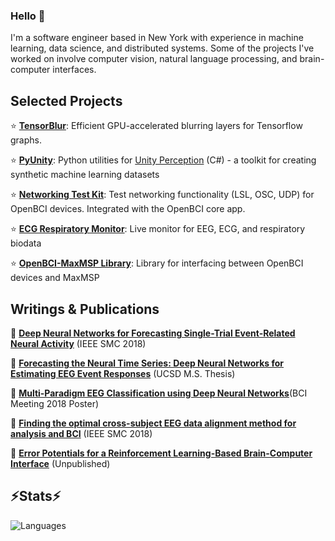 ### Hello 🐍
I'm a software engineer based in New York with experience in machine learning, data science, and distributed systems. Some of the projects I've worked on involve computer vision, natural language processing, and brain-computer interfaces.

## Selected Projects
⭐️ [**TensorBlur**](https://github.com/gabrielibagon/TensorBlur): Efficient GPU-accelerated blurring layers for Tensorflow graphs.

⭐️ [**PyUnity**](https://github.com/Vistry/PyUnity): Python utilities for [Unity Perception](https://github.com/Unity-Technologies/com.unity.perception) (C#) - a  toolkit for creating synthetic machine learning datasets

⭐️ [**Networking Test Kit**](https://github.com/OpenBCI/OpenBCI_GUI/tree/master/Networking-Test-Kit): Test networking functionality (LSL, OSC, UDP) for OpenBCI devices. Integrated with the OpenBCI core app.

⭐️ [**ECG Respiratory Monitor**](https://github.com/gabrielibagon/ECG_Respiratory_Monitor): Live monitor for EEG, ECG, and respiratory biodata

⭐️ [**OpenBCI-MaxMSP Library**](https://github.com/gabrielibagon/OpenBCI_MaxMSP): Library for interfacing between OpenBCI devices and MaxMSP

## Writings & Publications 
📝 [**Deep Neural Networks for Forecasting Single-Trial Event-Related Neural Activity**](https://drive.google.com/file/d/1lSuMb-2-tcJohM2lO7vjGHMKIxyeDe5E/view?usp=sharing) (IEEE SMC 2018)

📝 [**Forecasting the Neural Time Series: Deep Neural Networks for Estimating EEG Event Responses**](https://drive.google.com/file/d/1A-VDSSxglz9bWjMMIIc3Zb4YkUYo7BPE/view?usp=sharing) (UCSD M.S. Thesis)

📝 [**Multi-Paradigm EEG Classification using Deep Neural Networks**](https://drive.google.com/file/d/1TSbVJs-5l10a3uI269OeaCscSatIIyGL/view?usp=sharing)(BCI Meeting 2018 Poster)

📝 [**Finding the optimal cross-subject EEG data alignment method for analysis and BCI**](https://drive.google.com/file/d/1s0tOTZn-RnizZjgCpcrOJXa3NeElG47K/view?usp=sharing) (IEEE SMC 2018)

📝 [**Error Potentials for a Reinforcement Learning-Based Brain-Computer Interface**](https://drive.google.com/file/d/1felrTBWNQjVqUwIK_a11A5trGav7pI8N/view?usp=sharing) (Unpublished)


## ⚡Stats⚡ 
![Languages](https://github-readme-stats.vercel.app/api/top-langs/?username=gabrielibagon&layout=compact&langs_count=10&hide=HTML&exclude_repo=Dual_Brains)
<!--
**gabrielibagon/gabrielibagon** is a ✨ _special_ ✨ repository because its `README.md` (this file) appears on your GitHub profile.

Here are some ideas to get you started:

- 🔭 I’m currently working on ...
- 🌱 I’m currently learning ...
- 👯 I’m looking to collaborate on ...
- 🤔 I’m looking for help with ...
- 💬 Ask me about ...
- 📫 How to reach me: ...
- 😄 Pronouns: ...
- ⚡ Fun fact: ...
-->
